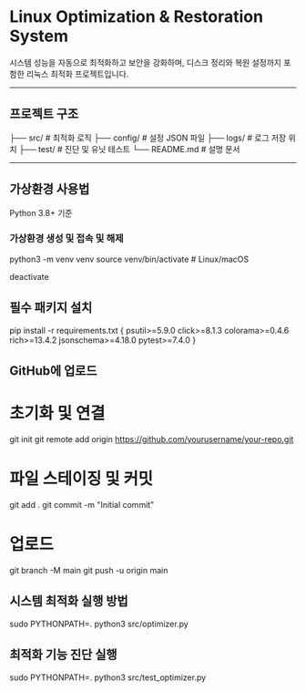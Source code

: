 # Linux Optimization & Restoration System

시스템 성능을 자동으로 최적화하고 보안을 강화하며, 디스크 정리와 복원 설정까지 포함한 리눅스 최적화 프로젝트입니다.

---

## 프로젝트 구조

├── src/ # 최적화 로직
├── config/ # 설정 JSON 파일
├── logs/ # 로그 저장 위치
├── test/ # 진단 및 유닛 테스트
└── README.md # 설명 문서

---

## 가상환경 사용법

Python 3.8+ 기준

### 가상환경 생성 및 접속 및 해제

python3 -m venv venv
source venv/bin/activate  # Linux/macOS

deactivate

## 필수 패키지 설치
pip install -r requirements.txt
{
    psutil>=5.9.0
    click>=8.1.3
    colorama>=0.4.6
    rich>=13.4.2
    jsonschema>=4.18.0
    pytest>=7.4.0
}

## GitHub에 업로드
# 초기화 및 연결
git init
git remote add origin https://github.com/yourusername/your-repo.git

# 파일 스테이징 및 커밋
git add .
git commit -m "Initial commit"

# 업로드
git branch -M main
git push -u origin main

## 시스템 최적화 실행 방법
sudo PYTHONPATH=. python3 src/optimizer.py

## 최적화 기능 진단 실행
sudo PYTHONPATH=. python3 src/test_optimizer.py